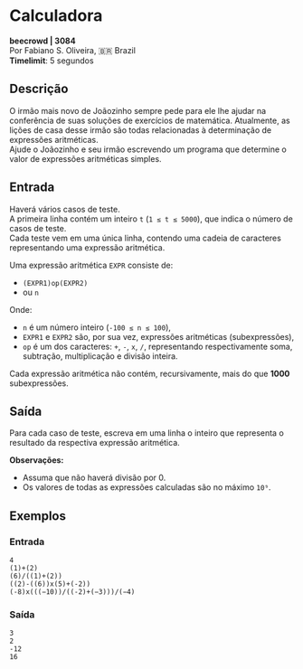 # Calculadora

**beecrowd | 3084**  
Por Fabiano S. Oliveira, :brazil: Brazil  
**Timelimit**: 5 segundos

## Descrição

O irmão mais novo de Joãozinho sempre pede para ele lhe ajudar na conferência de suas soluções de exercícios de matemática. Atualmente, as lições de casa desse irmão são todas relacionadas à determinação de expressões aritméticas.  
Ajude o Joãozinho e seu irmão escrevendo um programa que determine o valor de expressões aritméticas simples.

## Entrada

Haverá vários casos de teste.  
A primeira linha contém um inteiro `t` (`1 ≤ t ≤ 5000`), que indica o número de casos de teste.  
Cada teste vem em uma única linha, contendo uma cadeia de caracteres representando uma expressão aritmética.

Uma expressão aritmética `EXPR` consiste de:

- `(EXPR1)op(EXPR2)`
- ou `n`

Onde:
- `n` é um número inteiro (`-100 ≤ n ≤ 100`),
- `EXPR1` e `EXPR2` são, por sua vez, expressões aritméticas (subexpressões),
- `op` é um dos caracteres: `+`, `-`, `x`, `/`, representando respectivamente soma, subtração, multiplicação e divisão inteira.

Cada expressão aritmética não contém, recursivamente, mais do que **1000** subexpressões.

## Saída

Para cada caso de teste, escreva em uma linha o inteiro que representa o resultado da respectiva expressão aritmética.

**Observações:**
- Assuma que não haverá divisão por 0.
- Os valores de todas as expressões calculadas são no máximo `10⁹`.

## Exemplos

### Entrada

```
4
(1)+(2)
(6)/((1)+(2))
((2)-((6))x(5)+(-2))
(-8)x(((−10))/((-2)+(−3)))/(−4)
```

### Saída

```
3
2
-12
16
```

